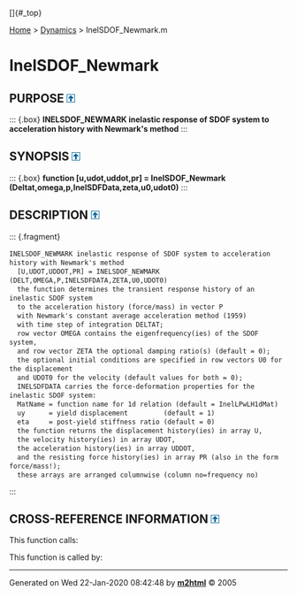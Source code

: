 []{#_top}

<div>

[Home](../FEDEASLab.html) \> [Dynamics](FEDEASLab.html) \>
InelSDOF\_Newmark.m

</div>

InelSDOF\_Newmark
=================

PURPOSE [![\^](../up.png)](#_top)
-------------------------------------------

::: {.box}
**INELSDOF\_NEWMARK inelastic response of SDOF system to acceleration
history with Newmark\'s method**
:::

SYNOPSIS [![\^](../up.png)](#_top)
------------------------------------------------

::: {.box}
**function \[u,udot,uddot,pr\] = InelSDOF\_Newmark
(Deltat,omega,p,InelSDFData,zeta,u0,udot0)**
:::

DESCRIPTION [![\^](../up.png)](#_top)
------------------------------------------------------

::: {.fragment}
``` {.comment}
INELSDOF_NEWMARK inelastic response of SDOF system to acceleration history with Newmark's method
  [U,UDOT,UDDOT,PR] = INELSDOF_NEWMARK (DELT,OMEGA,P,INELSDFDATA,ZETA,U0,UDOT0)
  the function determines the transient response history of an inelastic SDOF system
  to the acceleration history (force/mass) in vector P
  with Newmark's constant average acceleration method (1959)
  with time step of integration DELTAT;
  row vector OMEGA contains the eigenfrequency(ies) of the SDOF system,
  and row vector ZETA the optional damping ratio(s) (default = 0);
  the optional initial conditions are specified in row vectors U0 for the displacement
  and UDOT0 for the velocity (default values for both = 0);
  INELSDFDATA carries the force-deformation properties for the inelastic SDOF system:
  MatName = function name for 1d relation (default = InelLPwLH1dMat)
  uy      = yield displacement         (default = 1)
  eta     = post-yield stiffness ratio (default = 0)
  the function returns the displacement history(ies) in array U,
  the velocity history(ies) in array UDOT,
  the acceleration history(ies) in array UDDOT,
  and the resisting force history(ies) in array PR (also in the form force/mass!);
  these arrays are arranged columnwise (column no=frequency no)
```
:::

CROSS-REFERENCE INFORMATION [![\^](../up.png)](#_top)
----------------------------------------------------------------

This function calls:

This function is called by:

------------------------------------------------------------------------

Generated on Wed 22-Jan-2020 08:42:48 by
**[m2html](http://www.artefact.tk/software/matlab/m2html/ "Matlab Documentation in HTML")**
© 2005
